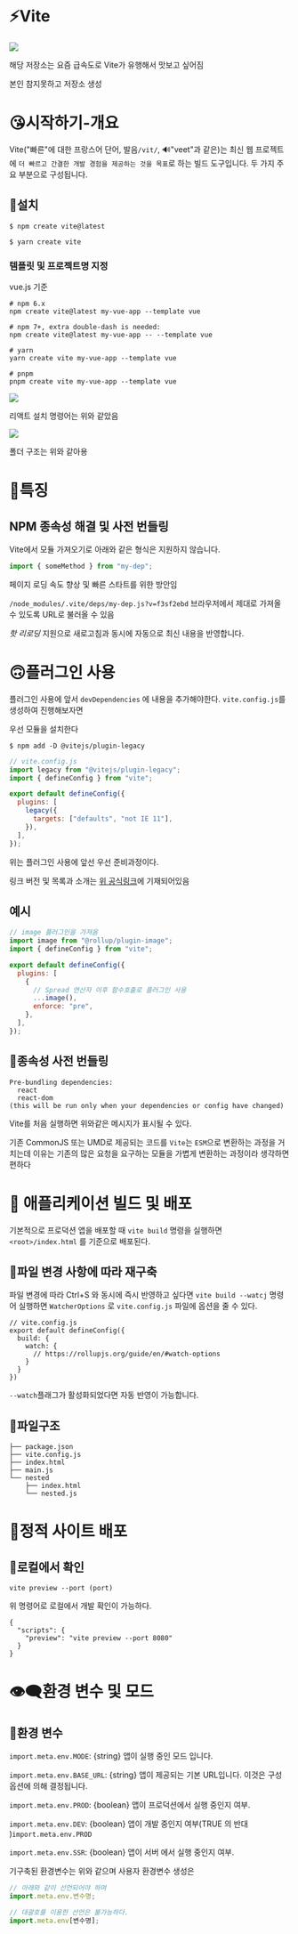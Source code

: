 # ⚡Vite

<img src="https://camo.githubusercontent.com/61e102d7c605ff91efedb9d7e47c1c4a07cef59d3e1da202fd74f4772122ca4e/68747470733a2f2f766974656a732e6465762f6c6f676f2e737667" />

해당 저장소는 요즘 급속도로 Vite가 유행해서 맛보고 싶어짐

본인 참지못하고 저장소 생성

# 😘시작하기-개요

Vite("빠른"에 대한 프랑스어 단어, 발음`/vit/`, 🔊"veet"과 같은)는 최신 웹 프로젝트에 `더 빠르고 간결한 개발 경험을 제공하는 것을 목표`로 하는 빌드 도구입니다. 두 가지 주요 부분으로 구성됩니다.

## 🎐설치

```npm
$ npm create vite@latest
```

```yarn
$ yarn create vite
```

### 템플릿 및 프로젝트명 지정

vue.js 기준

```
# npm 6.x
npm create vite@latest my-vue-app --template vue

# npm 7+, extra double-dash is needed:
npm create vite@latest my-vue-app -- --template vue

# yarn
yarn create vite my-vue-app --template vue

# pnpm
pnpm create vite my-vue-app --template vue
```

<img src="https://user-images.githubusercontent.com/46777310/185136822-aed7eb04-4c84-49a2-ae9d-8a0ba7cb6a54.png" />

리액트 설치 명령어는 위와 같았음

<img src="https://user-images.githubusercontent.com/46777310/185137977-16d1f5a1-ad57-4464-a248-54800aeeb93e.png" />

폴더 구조는 위와 같아용

# 🎃특징

## NPM 종속성 해결 및 사전 번들링

Vite에서 모듈 가져오기로 아래와 같은 형식은 지원하지 않습니다.

```javascript
import { someMethod } from "my-dep";
```

페이지 로딩 속도 향상 및 빠른 스타트를 위한 방안임

`/node_modules/.vite/deps/my-dep.js?v=f3sf2ebd` 브라우저에서 제대로 가져올 수 있도록 URL로 불러올 수 있음

_핫 리로딩_ 지원으로 새로고침과 동시에 자동으로 최신 내용을 반영합니다.

# 🙃플러그인 사용

플러그인 사용에 앞서 `devDependencies` 에 내용을 추가해야한다. `vite.config.js`를 생성하여 진행해보자면

우선 모듈을 설치한다

```npm
$ npm add -D @vitejs/plugin-legacy
```

```javascript
// vite.config.js
import legacy from "@vitejs/plugin-legacy";
import { defineConfig } from "vite";

export default defineConfig({
  plugins: [
    legacy({
      targets: ["defaults", "not IE 11"],
    }),
  ],
});
```

위는 플러그인 사용에 앞선 우선 준비과정이다.

링크 버전 및 목록과 소개는 <a href="https://vitejs.dev/plugins/">위 공식링크</a>에 기재되어있음

## 예시

```javascript
// image 플러그인을 가져옴
import image from "@rollup/plugin-image";
import { defineConfig } from "vite";

export default defineConfig({
  plugins: [
    {
      // Spread 연산자 이후 함수호출로 플러그인 사용
      ...image(),
      enforce: "pre",
    },
  ],
});
```

## 🥂종속성 사전 번들링

```
Pre-bundling dependencies:
  react
  react-dom
(this will be run only when your dependencies or config have changed)
```

Vite를 처음 실행하면 위와같은 메시지가 표시될 수 있다.

기존 CommonJS 또는 UMD로 제공되는 코드를 `Vite`는 `ESM`으로 변환하는 과정을 거치는데 이유는 기존의 많은 요청을 요구하는 모듈을 가볍게 변환하는 과정이라 생각하면 편하다

# 🍱 애플리케이션 빌드 및 배포

기본적으로 프로덕션 앱을 배포할 때 `vite build` 명령을 실행하면 `<root>/index.html` 를 기준으로 배포된다.

## 🥕파일 변경 사항에 따라 재구축

파일 변경에 따라 Ctrl+S 와 동시에 즉시 반영하고 싶다면 `vite build --watcj` 명령어 실행하면 `WatcherOptions` 로 `vite.config.js` 파일에 옵션을 줄 수 있다.

```
// vite.config.js
export default defineConfig({
  build: {
    watch: {
      // https://rollupjs.org/guide/en/#watch-options
    }
  }
})
```

`--watch`플래그가 활성화되었다면 자동 반영이 가능합니다.

## 🍟파일구조

```
├── package.json
├── vite.config.js
├── index.html
├── main.js
└── nested
    ├── index.html
    └── nested.js
```

# 🥙정적 사이트 배포

## 🥨로컬에서 확인

`vite preview --port (port)`

위 명령어로 로컬에서 개발 확인이 가능하다.

```
{
  "scripts": {
    "preview": "vite preview --port 8080"
  }
}

```

# 👁‍🗨환경 변수 및 모드

## 📎환경 변수

`import.meta.env.MODE`: {string} 앱이 실행 중인 모드 입니다.

`import.meta.env.BASE_URL`: {string} 앱이 제공되는 기본 URL입니다. 이것은 구성 옵션에 의해 결정됩니다.

`import.meta.env.PROD`: {boolean} 앱이 프로덕션에서 실행 중인지 여부.

`import.meta.env.DEV`: {boolean} 앱이 개발 중인지 여부(TRUE 의 반대 )`import.meta.env.PROD`

`import.meta.env.SSR`: {boolean} 앱이 서버 에서 실행 중인지 여부.

기구축된 환경변수는 위와 같으며 사용자 환경변수 생성은

```javascript
// 아래와 같이 선언되어야 하며
import.meta.env.변수명;

// 대괄호를 이용한 선언은 불가능하다.
import.meta.env[변수명];
```

